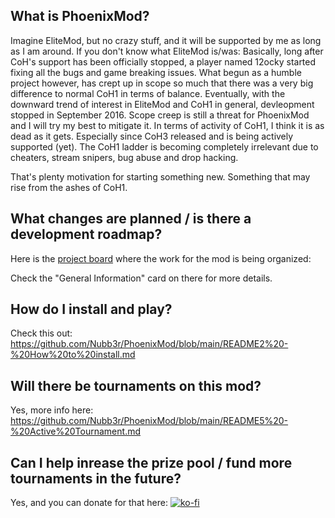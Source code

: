 ## What is PhoenixMod?
Imagine EliteMod, but no crazy stuff, and it will be supported by me as long as I am around.
If you don't know what EliteMod is/was: Basically, long after CoH's support has been officially stopped,
a player named 12ocky started fixing all the bugs and game breaking issues. What begun as a humble project however, 
has crept up in scope so much that there was a very big difference to normal CoH1 in terms of balance.
Eventually, with the downward trend of interest in EliteMod and CoH1 in general, devleopment stopped in September 2016.
Scope creep is still a threat for PhoenixMod and I will try my best to mitigate it. In terms of activity of CoH1, 
I think it is as dead as it gets. Especially since CoH3 released and is being actively supported (yet).
The CoH1 ladder is becoming completely irrelevant due to cheaters, stream snipers, bug abuse and drop hacking.

That's plenty motivation for starting something new. Something that may rise from the ashes of CoH1.

## What changes are planned / is there a development roadmap?
Here is the [project board](https://trello.com/b/lxvh5AI0/phoenixmod) where the work for the mod is being organized:

Check the "General Information" card on there for more details.

## How do I install and play?
Check this out: https://github.com/Nubb3r/PhoenixMod/blob/main/README2%20-%20How%20to%20install.md

## Will there be tournaments on this mod?
Yes, more info here: https://github.com/Nubb3r/PhoenixMod/blob/main/README5%20-%20Active%20Tournament.md

## Can I help inrease the prize pool / fund more tournaments in the future?
Yes, and you can donate for that here:
[![ko-fi](https://ko-fi.com/img/githubbutton_sm.svg)](https://ko-fi.com/M4M8X1O2A)




